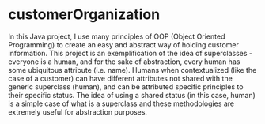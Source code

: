 # customerOrganization
In this Java project, I use many principles of OOP (Object Oriented Programming) to create an easy and abstract way of holding customer information. This project is an exemplification of the idea of superclasses - everyone is a human, and for the sake of abstraction, every human has some ubiquitous attribute (i.e. name). Humans when contextualized (like the case of a customer) can have different attributes not shared with the generic superclass (human), and can be attributed specific principles to their specific status. The idea of using a shared status (in this case, human) is a simple case of what is a superclass and these methodologies are extremely useful for abstraction purposes. 

